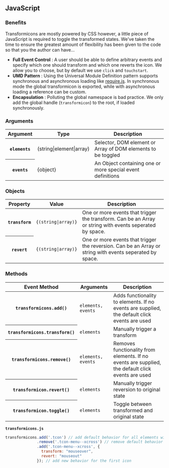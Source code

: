 ## JavaScript

### Benefits
Transformicons are mostly powered by CSS however, a little piece of JavaScript is required to toggle the transformed states. We've taken the time to ensure the greatest amount of flexibility has been given to the code so that you the author can have…

- **Full Event Control** : A user should be able to define arbitrary events and specify which one should transform and which one reverts the icon. We allow you to choose, but by default we use ``click`` and ``touchstart``.
- **UMD Pattern** : Using the Universal Module Definition pattern supports synchronous and asynchronous loading like [require.js](http://requirejs.org). In synchronous mode the global transformicon is exported, while with asynchronous loading a reference can be custom.
- **Encapsulation** : Polluting the global namespace is bad practice. We only add the global handle (``transformicon``) to the root, if loaded synchronously.

### Arguments

<table>
  <thead>
    <tr>
      <th>Argument</th>
      <th>Type</th>
      <th>Description</th>
    </tr>
  </thead>
  <tbody>
    <tr>
      <th><code>elements</code></th>
      <td>(string|element|array)</td>
      <td>Selector, DOM element or Array of DOM elements to be toggled</td>
    </tr>
    <tr>
      <th><code>events</code></th>
      <td>{object}</td>
      <td>An Object containing one or more special event definitions</td>
    </tr>
  </tbody>
</table>

### Objects

<table>
  <thead>
    <tr>
      <th>Property</th>
      <th>Value</th>
      <th>Description</th>
    </tr>
  </thead>
  <tbody>
    <tr>
      <th><code>transform</code></th>
      <td><code>{(string|array)}</code></td>
      <td>One or more events that trigger the transform. Can be an Array or string with events seperated by space.</td>
    </tr>
    <tr>
      <th><code>revert</code></th>
      <td><code>{(string|array)}</code></td>
      <td>One or more events that trigger the reversion. Can be an Array or string with events seperated by space.</td>
    </tr>
  </tbody>
</table>


### Methods

<table>
  <thead>
    <tr>
      <th>Event Method</th>
      <th>Arguments</th>
      <th>Description</th>
    </tr>
  </thead>
  <tbody>
    <tr>
      <th><code>transformicons.add()</code></th>
      <td><code>elements, events</code></td>
      <td>Adds functionality to elements. If no events are supplied, the default click events are used</td>
    </tr>
    <tr>
      <th><code>transformicons.transform()</code></th>
      <td><code>elements</code></td>
      <td>Manually trigger a transform</td>
    </tr>
    <tr>
      <th><code>transformicons.remove()</code></th>
      <td><code>elements, events</code></td>
      <td>Removes functionality from elements. If no events are supplied, the default click events are used</td>
    </tr>
    <tr>
      <th><code>transformicon.revert()</code></th>
      <td><code>elements</code></td>
      <td>Manually trigger reversion to original state</td>
    </tr>
    <tr>
      <th><code>transformicon.toggle()</code></th>
      <td><code>elements</code></td>
      <td>Toggle between transformed and original state</td>
    </tr>
  </tbody>
</table>

<code>**transformicons.js**</code>
```javascript
transformicons.add('.tcon') // add default behavior for all elements with the class .tcon
              .remove('.tcon-menu--xcross') // remove default behavior for the first icon
              .add('.tcon-menu--xcross', {
              	transform: "mouseover",
              	revert: "mouseout"
              }); // add new behavior for the first icon
```




